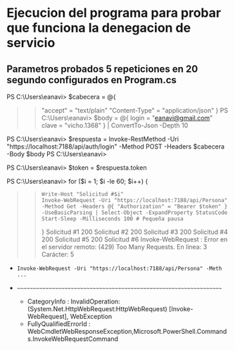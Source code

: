 ﻿# Ejecucion del programa para probar que funciona la denegacion de servicio 
## Parametros probados 5 repeticiones en 20 segundo configurados en Program.cs

PS C:\Users\eanavi> $cabecera = @{
>> "accept" = "text/plain"
>> "Content-Type" = "application/json"
>> }
PS C:\Users\eanavi> $body = @{
>>     login = "eanavi@gmail.com"
>>     clave = "vicho.1368"
>> } | ConvertTo-Json -Depth 10
>>
PS C:\Users\eanavi> $respuesta = Invoke-RestMethod -Uri "https://localhost:7188/api/auth/login" -Method POST -Headers $cabecera -Body $body
PS C:\Users\eanavi>

PS C:\Users\eanavi> $token = $respuesta.token


PS C:\Users\eanavi> for ($i = 1; $i -le 60; $i++) {
>>     Write-Host "Solicitud #$i"
>>     Invoke-WebRequest -Uri "https://localhost:7188/api/Persona" -Method Get -Headers @{ "Authorization" = "Bearer $token" } -UseBasicParsing | Select-Object -ExpandProperty StatusCode
>>     Start-Sleep -Milliseconds 100 # Pequeña pausa
>> }
Solicitud #1
200
Solicitud #2
200
Solicitud #3
200
Solicitud #4
200
Solicitud #5
200
Solicitud #6
Invoke-WebRequest : Error en el servidor remoto: (429) Too Many Requests.
En línea: 3 Carácter: 5
+     Invoke-WebRequest -Uri "https://localhost:7188/api/Persona" -Meth ...
+     ~~~~~~~~~~~~~~~~~~~~~~~~~~~~~~~~~~~~~~~~~~~~~~~~~~~~~~~~~~~~~~~~~
    + CategoryInfo          : InvalidOperation: (System.Net.HttpWebRequest:HttpWebRequest) [Invoke-WebRequest], WebException
    + FullyQualifiedErrorId : WebCmdletWebResponseException,Microsoft.PowerShell.Commands.InvokeWebRequestCommand